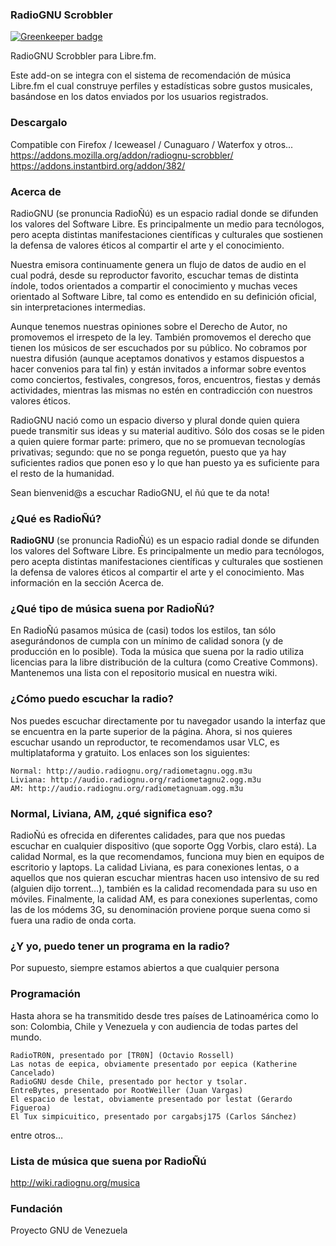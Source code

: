 ### RadioGNU Scrobbler

[![Greenkeeper badge](https://badges.greenkeeper.io/ajsb85/firefox-addon-radiognu.svg)](https://greenkeeper.io/)

RadioGNU Scrobbler para Libre.fm.

Este add-on se integra con el sistema de recomendación de música Libre.fm el cual construye perfiles y estadísticas sobre gustos musicales, basándose en los datos enviados por los usuarios registrados.

### Descargalo

Compatible con Firefox / Iceweasel / Cunaguaro / Waterfox y otros... <br>
https://addons.mozilla.org/addon/radiognu-scrobbler/ <br>
https://addons.instantbird.org/addon/382/

### Acerca de

RadioGNU (se pronuncia RadioÑú) es un espacio radial donde se difunden los valores del Software Libre. Es principalmente un medio para tecnólogos, pero acepta distintas manifestaciones científicas y culturales que sostienen la defensa de valores éticos al compartir el arte y el conocimiento.

Nuestra emisora continuamente genera un flujo de datos de audio en el cual podrá, desde su reproductor favorito, escuchar temas de distinta índole, todos orientados a compartir el conocimiento y muchas veces orientado al Software Libre, tal como es entendido en su definición oficial, sin interpretaciones intermedias.

Aunque tenemos nuestras opiniones sobre el Derecho de Autor, no promovemos el irrespeto de la ley. También promovemos el derecho que tienen los músicos de ser escuchados por su público. No cobramos por nuestra difusión (aunque aceptamos donativos y estamos dispuestos a hacer convenios para tal fin) y están invitados a informar sobre eventos como conciertos, festivales, congresos, foros, encuentros, fiestas y demás actividades, mientras las mismas no estén en contradicción con nuestros valores éticos.

RadioGNU nació como un espacio diverso y plural donde quien quiera puede transmitir sus ideas y su material auditivo. Sólo dos cosas se le piden a quien quiere formar parte: primero, que no se promuevan tecnologías privativas; segundo: que no se ponga reguetón, puesto que ya hay suficientes radios que ponen eso y lo que han puesto ya es suficiente para el resto de la humanidad.

Sean bienvenid@s a escuchar RadioGNU, el ñú que te da nota!

### ¿Qué es RadioÑú?

**RadioGNU** (se pronuncia RadioÑú) es un espacio radial donde se difunden los valores del Software Libre. Es principalmente un medio para tecnólogos, pero acepta distintas manifestaciones científicas y culturales que sostienen la defensa de valores éticos al compartir el arte y el conocimiento. Mas información en la sección Acerca de.

### ¿Qué tipo de música suena por RadioÑú?

En RadioÑú pasamos música de (casi) todos los estilos, tan sólo asegurándonos de cumpla con un mínimo de calidad sonora (y de producción en lo posible). Toda la música que suena por la radio utiliza licencias para la libre distribución de la cultura (como Creative Commons). Mantenemos una lista con el repositorio musical en nuestra wiki.

### ¿Cómo puedo escuchar la radio?

Nos puedes escuchar directamente por tu navegador usando la interfaz que se encuentra en la parte superior de la página. Ahora, si nos quieres escuchar usando un reproductor, te recomendamos usar VLC, es multiplataforma y gratuito. Los enlaces son los siguientes:

    Normal: http://audio.radiognu.org/radiometagnu.ogg.m3u
    Liviana: http://audio.radiognu.org/radiometagnu2.ogg.m3u
    AM: http://audio.radiognu.org/radiometagnuam.ogg.m3u

### Normal, Liviana, AM, ¿qué significa eso?

RadioÑú es ofrecida en diferentes calidades, para que nos puedas escuchar en cualquier dispositivo (que soporte Ogg Vorbis, claro está). La calidad Normal, es la que recomendamos, funciona muy bien en equipos de escritorio y laptops. La calidad Liviana, es para conexiones lentas, o a aquellos que nos quieran escuchar mientras hacen uso intensivo de su red (alguien dijo torrent…), también es la calidad recomendada para su uso en móviles. Finalmente, la calidad AM, es para conexiones superlentas, como las de los módems 3G, su denominación proviene porque suena como si fuera una radio de onda corta.

### ¿Y yo, puedo tener un programa en la radio?

Por supuesto, siempre estamos abiertos a que cualquier persona

### Programación

Hasta ahora se ha transmitido desde tres países de Latinoamérica como lo son: Colombia, Chile y Venezuela y con audiencia de todas partes del mundo.

    RadioTR0N, presentado por [TR0N] (Octavio Rossell)
    Las notas de eepica, obviamente presentado por eepica (Katherine Cancelado)
    RadioGNU desde Chile, presentado por hector y tsolar.
    EntreBytes, presentado por RootWeiller (Juan Vargas)
    El espacio de lestat, obviamente presentado por lestat (Gerardo Figueroa)
    El Tux simpicuitico, presentado por cargabsj175 (Carlos Sánchez)

entre otros…

### Lista de música que suena por RadioÑú

http://wiki.radiognu.org/musica

### Fundación
Proyecto GNU de Venezuela
